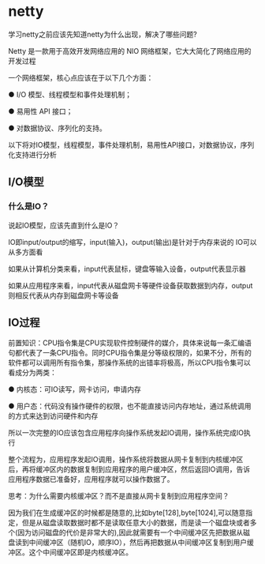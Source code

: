 # netty

学习netty之前应该先知道netty为什么出现，解决了哪些问题?

Netty 是一款用于高效开发网络应用的 NIO 网络框架，它大大简化了网络应用的开发过程

一个网络框架，核心点应该在于以下几个方面：

● I/O 模型、线程模型和事件处理机制；

● 易用性 API 接口；

● 对数据协议、序列化的支持。

以下将对IO模型，线程模型，事件处理机制，易用性API接口，对数据协议，序列化支持进行分析

## I/O模型

### 什么是IO？

说起IO模型，应该先直到什么是IO？

IO即input/output的缩写，input(输入)，output(输出)是针对于内存来说的
IO可以从多方面看

如果从计算机分类来看，input代表鼠标，键盘等输入设备，output代表显示器

如果从应用程序来看，input代表从磁盘网卡等硬件设备获取数据到内存，output则相反代表从内存到磁盘网卡等设备

## IO过程
前置知识：CPU指令集是CPU实现软件控制硬件的媒介，具体来说每一条汇编语句都代表了一条CPU指令。同时CPU指令集是分等级权限的，如果不分，所有的软件都可以调用所有指令集，那操作系统的出错率将极高，所以CPU指令集可以看成分为两类：

● 内核态：可IO读写，网卡访问，申请内存

● 用户态：代码没有操作硬件的权限，也不能直接访问内存地址，通过系统调用的方式来达到访问硬件和内存

所以一次完整的IO应该包含应用程序向操作系统发起IO调用，操作系统完成IO执行

整个流程为，应用程序发起IO调用，操作系统将数据从网卡复制到内核缓冲区后，再将缓冲区内的数据复制到应用程序的用户缓冲区，然后返回IO调用，告诉应用程序数据已准备好，应用程序就可以操作数据了。

思考：为什么需要内核缓冲区？而不是直接从网卡复制到应用程序空间？

因为我们在生成缓冲区的时候都是随意的,比如byte[128],byte[1024],可以随意指定，但是从磁盘读取数据时都不是读取任意大小的数据，而是读一个磁盘块或者多个(因为访问磁盘的代价是非常大的),因此就需要有一个中间缓冲区先把数据从磁盘读到中间缓冲区（随机IO，顺序IO），然后再把数据从中间缓冲区复制到用户缓冲区。这个中间缓冲区即是内核缓冲区。